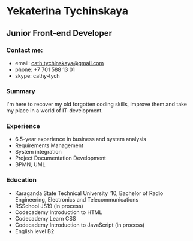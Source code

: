 # Yekaterina Tychinskaya

## Junior Front-end Developer

### Contact me:
- email: cath.tychinskaya@gmail.com
- phone: +7 701 588 13 01
- skype: cathy-tych

### Summary
I'm here to recover my old forgotten coding skills, improve them and take my place in a world of IT-development.


### Experience
* 6.5-year experience in business and system analysis
* Requirements Management
* System integration
* Project Documentation Development
* BPMN, UML


### Education
* Karaganda State Technical University '10, Bachelor of Radio Engineering, Electronics and Telecommunications
* RSSchool JS19 (in process)
* Codecademy Introduction to HTML
* Codecademy Learn CSS
* Codecademy Introduction to JavaScript (in process)
* English level B2